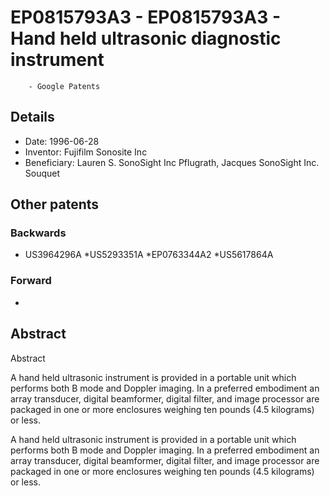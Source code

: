 # EP0815793A3 - EP0815793A3 - Hand held ultrasonic diagnostic instrument 
        - Google Patents

## Details

* Date: 1996-06-28
* Inventor: Fujifilm Sonosite Inc
* Beneficiary: Lauren S. SonoSight Inc Pflugrath, Jacques SonoSight Inc. Souquet
## Other patents

### Backwards
 * US3964296A
 *US5293351A
 *EP0763344A2
 *US5617864A
### Forward
 * 
## Abstract

Abstract

A hand held ultrasonic instrument is provided in
a portable unit which performs both B mode and
Doppler imaging. In a preferred embodiment an array
transducer, digital beamformer, digital filter, and
image processor are packaged in one or more
enclosures weighing ten pounds (4.5 kilograms) or
less.



A hand held ultrasonic instrument is provided in
a portable unit which performs both B mode and
Doppler imaging. In a preferred embodiment an array
transducer, digital beamformer, digital filter, and
image processor are packaged in one or more
enclosures weighing ten pounds (4.5 kilograms) or
less.